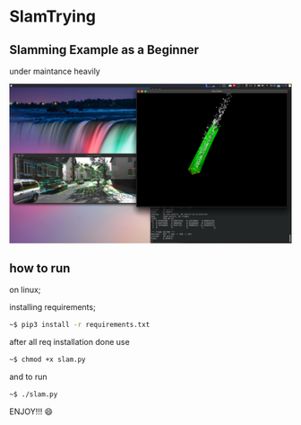 # SlamTrying

## Slamming Example as a Beginner 

under maintance heavily

<img src="images/unknown.png">



## how to run

on linux;

installing requirements;
```sh
~$ pip3 install -r requirements.txt
```


after all req installation done use 
```sh
~$ chmod +x slam.py
```

and to run

```sh
~$ ./slam.py
```

ENJOY!!! 😄
